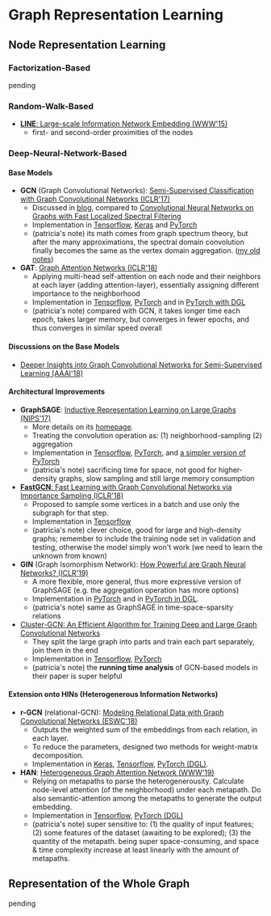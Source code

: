 # Graph Representation Learning

## Node Representation Learning

### Factorization-Based
pending

### Random-Walk-Based
- [**LINE**: Large-scale Information Network Embedding (WWW'15)](https://arxiv.org/abs/1503.03578)
    * first- and second-order proximities of the nodes

### Deep-Neural-Network-Based

#### Base Models
- **GCN** (Graph Convolutional Networks): [Semi-Supervised Classification with Graph Convolutional Networks (ICLR'17)](https://arxiv.org/abs/1609.02907)
    * Discussed in [blog](https://tkipf.github.io/graph-convolutional-networks/), compared to [Convolutional Neural Networks on Graphs with Fast Localized Spectral Filtering](https://arxiv.org/abs/1606.09375)
    * Implementation in [Tensorflow](https://github.com/tkipf/gcn), [Keras](https://github.com/tkipf/keras-gcn) and [PyTorch](https://github.com/tkipf/pygcn)
    * (patricia's note) its math comes from graph spectrum theory, but after the many approximations, the spectral domain convolution finally becomes the same as the vertex domain aggregation. ([my old notes](http://web.cs.ucla.edu/~patricia.xiao/files/Reading_Group_20181204.pdf))
- **GAT**: [Graph Attention Networks (ICLR'18)](https://arxiv.org/abs/1710.10903)
    * Applying multi-head self-attention on each node and their neighbors at each layer (adding attention-layer), essentially assigning different importance to the neighborhood
    * Implementation in [Tensorflow](https://github.com/PetarV-/GAT), [PyTorch](https://github.com/PatriciaXiao/pyGAT) and in [PyTorch with DGL](https://github.com/dmlc/dgl/tree/master/examples/pytorch/gat)
    * (patricia's note) compared with GCN, it takes longer time each epoch, takes larger memory, but converges in fewer epochs, and thus converges in similar speed overall

#### Discussions on the Base Models
- [Deeper Insights into Graph Convolutional Networks for Semi-Supervised Learning (AAAI'18)](https://arxiv.org/pdf/1801.07606.pdf)

#### Architectural Improvements
- **GraphSAGE**: [Inductive Representation Learning on Large Graphs (NIPS'17)](https://arxiv.org/abs/1706.02216)
    * More details on its [homepage](http://snap.stanford.edu/graphsage/).
    * Treating the convolution operation as: (1) neighborhood-sampling (2) aggregation
    * Implementation in [Tensorflow](https://github.com/williamleif/GraphSAGE), [PyTorch](https://github.com/bkj/pytorch-graphsage), and [a simpler version of PyTorch](https://github.com/williamleif/graphsage-simple)
    * (patricia's note) sacrificing time for space, not good for higher-density graphs, slow sampling and still large memory consumption
- [**FastGCN**: Fast Learning with Graph Convolutional Networks via Importance Sampling (ICLR'18)](https://arxiv.org/abs/1801.10247)
    * Proposed to sample some vertices in a batch and use only the subgraph for that step.
    * Implementation in [Tensorflow](https://github.com/matenure/FastGCN)
    * (patricia's note) clever choice, good for large and high-density graphs; remember to include the training node set in validation and testing, otherwise the model simply won't work (we need to learn the unknown from known)
- **GIN** (Graph Isomorphism Network): [How Powerful are Graph Neural Networks? (ICLR'19)](https://arxiv.org/abs/1810.00826)
    * A more flexible, more general, thus more expressive version of GraphSAGE (e.g. the aggregation operation has more options)
    * Implementation in [PyTorch](https://github.com/weihua916/powerful-gnns) and in [PyTorch in DGL](https://github.com/dmlc/dgl/tree/master/examples/pytorch/gin).
    * (patricia's note) same as GraphSAGE in time-space-sparsity relations
- [Cluster-GCN: An Efficient Algorithm for Training Deep and Large Graph Convolutional Networks](https://arxiv.org/pdf/1905.07953.pdf)
    * They split the large graph into parts and train each part separately, join them in the end
    * Implementation in [Tensorflow](https://github.com/google-research/google-research/tree/master/cluster_gcn), [PyTorch](https://github.com/benedekrozemberczki/ClusterGCN)
    * (patricia's note) the **running time analysis** of GCN-based models in their paper is super helpful

#### Extension onto HINs (Heterogenerous Information Networks)
- **r-GCN** (relational-GCN): [Modeling Relational Data with Graph Convolutional Networks (ESWC'18)](https://arxiv.org/abs/1703.06103)
    * Outputs the weighted sum of the embeddings from each relation, in each layer.
    * To reduce the parameters, designed two methods for weight-matrix decomposition.
    * Implementation in [Keras](https://github.com/tkipf/relational-gcn), [Tensorflow](https://github.com/MichSchli/RelationPrediction), [PyTorch (DGL)](https://github.com/dmlc/dgl/tree/master/examples/pytorch/rgcn).
- **HAN**: [Heterogeneous Graph Attention Network (WWW'19)](https://arxiv.org/abs/1903.07293)
    * Relying on metapaths to parse the heterogenerousity. Calculate node-level attention (of the neighborhood) under each metapath. Do also semantic-attention among the metapaths to generate the output embedding.
    * Implementation in [Tensorflow](https://github.com/Jhy1993/HAN), [PyTorch (DGL)](https://github.com/dmlc/dgl/tree/master/examples/pytorch/han)
    * (patricia's note) super sensitive to: (1) the quality of input features; (2) some features of the dataset (awaiting to be explored); (3) the quantity of the metapath. being super space-consuming, and space & time complexity increase at least linearly with the amount of metapaths.


## Representation of the Whole Graph
pending
